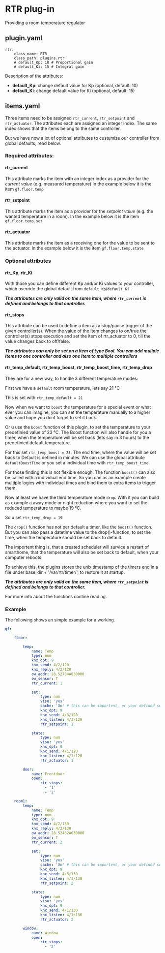# RTR plug-in

Providing a room temperature regulator


## plugin.yaml

```
rtr:
    class_name: RTR
    class_path: plugins.rtr
    # default_Kp: 10 # Proportional gain
    # default_Ki: 15 # Integral gain
```

Description of the attributes:

* __default_Kp__: change default value for Kp (optional, default: 10)
* __default_Ki__: change default value for Ki (optional, default: 15)

## items.yaml

Three items need to be assigned ``rtr_current``, ``rtr_setpoint`` and ``rtr_actuator``. The attributes each are assigned an integer index.
The same index shows that the items belong to the same controller.

But we have now a lot of optional attributes to custumize our controller from global defaults, read below.

### Required attributes:

#### rtr_current

This attribute marks the item with an integer index as a provider for the *current value* (e.g. measured temperature)
In the example below it is the item ``gf.floor.temp``

#### rtr_setpoint

This attribute marks the item as a provider for the *setpoint value* (e.g. the wanted temperature in a room). In the example below it is the item ``gf.floor.temp.set``

#### rtr_actuator

This attribute marks the item as a receiving one for the value to be sent to the actuator.  In the example below it is the item ``gf.floor.temp.state``

### Optional attributes

#### rtr_Kp, rtr_Ki

With those you can define different Kp and/or Ki values to your controller, which override the global default from ``default_Kp``/``default_Ki``.

***The attributes are only valid on the same item, where ``rtr_current`` is defined and belongs to that controller.***

#### rtr_stops

This attribute can be used to define a item as a stop/pause trigger of the given controller(s). When the value of the Item changes to on/true the controller(s) stops execution and set the item of rtr_actuator to 0, till the value changes back to off/false.

***The attributes can only be set on a Item of type Bool. You can add muliple Items to one controller and also one Item to multiple controllers***

#### rtr_temp_default, rtr_temp_boost, rtr_temp_boost_time, rtr_temp_drop

They are for a new way, to handle 3 different temperature modes:

First we have a ``default`` room temperature, lets say 21 °C

This is set with ``rtr_temp_default = 21``

Now when we want to ``boost`` the temperature for a special event or what ever you can imagine, you can set the temperature manually to a higher value and hope you dont forget to set it back.

Or u use the ``boost`` function of this plugin, to set the temperature to your predefinied value of 23 °C. The Boost function will also handle for you a timer, when the temperature will be set back (lets say in 3 hours) to the predefinied default temperature.

For this set ``rtr_temp_boost = 23``. The end time, where the value will be set back to Default is defined in minutes. We can use the global attribute ``defaultBoostTime`` or you set a individual time with ``rtr_temp_boost_time``.

For those finding this is not flexible enough: The function ``boost()`` can also be called with a individual end time. So you can as an example create multiple logics with individual times and bind them to extra items to trigger them.

Now at least we have the third temperature mode ``drop``. With it you can build as example a away mode or night reduction where you want to set the reduced temperature to maybe 19 °C.

So u set ``rtr_temp_drop = 19`` 

The ``drop()`` function has not per default a timer, like the ``boost()`` function. But you can also pass a datetime value to the drop()-function, to set the time, when the temperature should be set back to default.

The importent thing is, that a created scheduler will survice a restart of smarthome, that the temperature will also be set back to default, when your computer reboots.

To achieve this, the plugins stores the unix timestamp of the timers end in a file under base_dir + '/var/rtr/timer/', to restore it at startup.

***The attributes are only valid on the same item, where ``rtr_setpoint`` is defined and belongs to that controller.***

For more info about the functions contine reading.

### Example

The following shows an simple example for a working.

```yaml
gf:

    floor:

        temp:
            name: Temp
            type: num
            knx_dpt: 9
            knx_send: 4/2/120
            knx_reply: 4/2/120
            ow_addr: 28.52734A030000
            ow_sensor: T
            rtr_current: 1

            set:
                type: num
                visu: 'yes'
                cache: 'On' # this can be importent, or your defined setpoint get lost after restarts
                knx_dpt: 9
                knx_send: 4/3/120
                knx_listen: 4/3/120
                rtr_setpoint: 1

            state:
                type: num
                visu: 'yes'
                knx_dpt: 9
                knx_send: 4/1/120
                knx_listen: 4/1/120
                rtr_actuator: 1

        door:
            name: Frontdoor
            open:
                rtr_stops:
                  - '1'
                  - '2'

    room1:
        temp:
            name: Temp
            type: num
            knx_dpt: 9
            knx_send: 4/2/130
            knx_reply: 4/2/130
            ow_addr: 28.52432A030000
            ow_sensor: T
            rtr_current: 2

            set:
                type: num
                visu: 'yes'
                cache: 'On' # this can be importent, or your defined setpoint get lost after restarts
                knx_dpt: 9
                knx_send: 4/3/130
                knx_listen: 4/3/130
                rtr_setpoint: 2

            state:
                type: num
                visu: 'yes'
                knx_dpt: 9
                knx_send: 4/1/130
                knx_listen: 4/1/130
                rtr_actuator: 2

        window:
            name: Window
            open:
                rtr_stops:
                  - '2'
```
